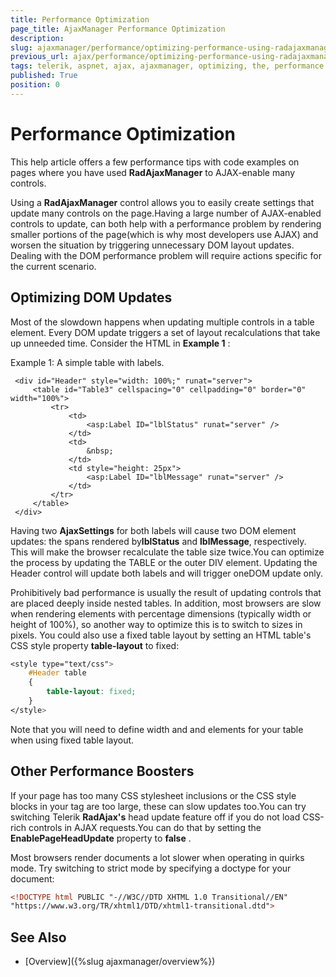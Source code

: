 ```yaml
---
title: Performance Optimization 
page_title: AjaxManager Performance Optimization 
description: 
slug: ajaxmanager/performance/optimizing-performance-using-radajaxmanager
previous_url: ajax/performance/optimizing-performance-using-radajaxmanager, controls/ajaxmanager/performance/optimizing-performance-using-radajaxmanager
tags: telerik, aspnet, ajax, ajaxmanager, optimizing, the, performance
published: True
position: 0
---
```


# Performance Optimization

This help article offers a few performance tips with code examples on pages where you have used **RadAjaxManager** to AJAX-enable many controls.

Using a **RadAjaxManager** control allows you to easily create settings that update many controls on the page.Having a large number of AJAX-enabled controls to update, can both help with a performance problem by rendering smaller portions of the page(which is why most developers use AJAX) and worsen the situation by triggering unnecessary DOM layout updates. Dealing with the DOM performance problem will require actions specific for the current scenario.

## Optimizing DOM Updates

Most of the slowdown happens when updating multiple controls in a table element. Every DOM update triggers a set of layout recalculations that take up unneeded time. Consider the HTML in **Example 1** :

Example 1: A simple table with labels.

````ASP.NET
 <div id="Header" style="width: 100%;" runat="server">
	 <table id="Table3" cellspacing="0" cellpadding="0" border="0" width="100%">
	     <tr>
	         <td>
	             <asp:Label ID="lblStatus" runat="server" />
	         </td>
	         <td>
	             &nbsp;
	         </td>
	         <td style="height: 25px">
	             <asp:Label ID="lblMessage" runat="server" />
	         </td>
	     </tr>
	 </table>
 </div>
````



Having two **AjaxSettings** for both labels will cause two DOM element updates: the spans rendered by**lblStatus** and **lblMessage**, respectively. This will make the browser recalculate the table size twice.You can optimize the process by updating the TABLE or the outer DIV element. Updating the Header control will update both labels and will trigger oneDOM update only.

Prohibitively bad performance is usually the result of updating controls that are placed deeply inside nested tables. In addition, most browsers are slow when rendering elements with percentage dimensions (typically width or height of 100%), so another way to optimize this is to switch to sizes in pixels. You could also use a fixed table layout by setting an HTML table's CSS style property **table-layout** to fixed:

````CSS
<style type="text/css">
	#Header table
	{
	    table-layout: fixed;
	}
</style>
````



Note that you will need to define width and <colgroup> and <col> elements for your table when using fixed table layout.

## Other Performance Boosters

If your page has too many CSS stylesheet inclusions or the CSS style blocks in your <head> tag are too large, these can slow updates too.You can try switching Telerik **RadAjax's** head update feature off if you do not load CSS-rich controls in AJAX requests.You can do that by setting the **EnablePageHeadUpdate** property to **false** .

Most browsers render documents a lot slower when operating in quirks mode. Try switching to strict mode by specifying a doctype for your document:

````XML
<!DOCTYPE html PUBLIC "-//W3C//DTD XHTML 1.0 Transitional//EN"
"https://www.w3.org/TR/xhtml1/DTD/xhtml1-transitional.dtd">
````



## See Also

 * [Overview]({%slug ajaxmanager/overview%})

